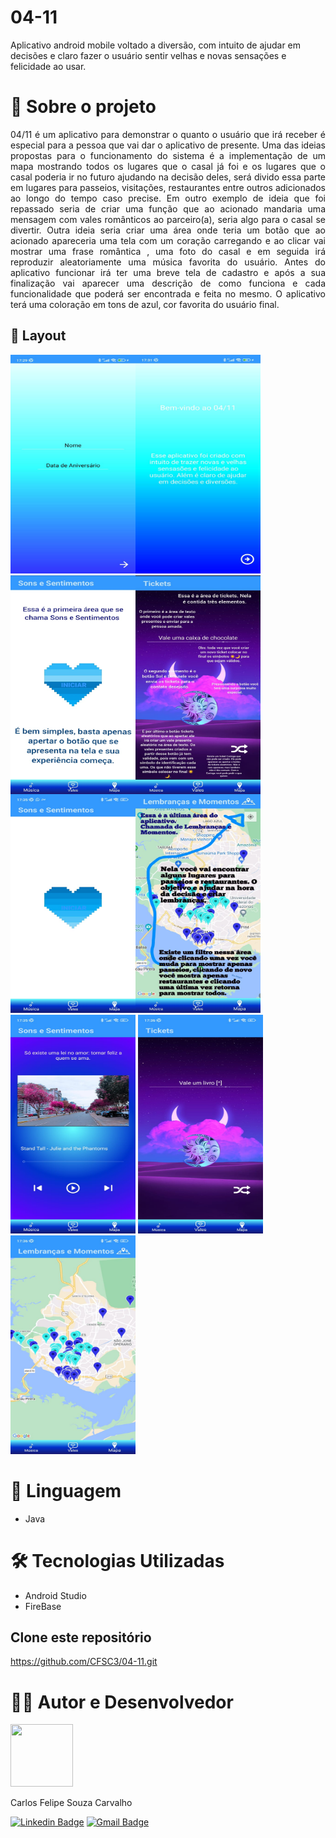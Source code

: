 # 04-11
 Aplicativo android mobile voltado a diversão, com intuito de ajudar em decisões e claro fazer o usuário sentir velhas e novas sensações e felicidade ao usar.

# :book: Sobre o projeto

<p align="justify">
04/11 é um aplicativo para demonstrar o quanto o usuário que irá receber é especial para a pessoa que vai dar o aplicativo de presente. Uma das ideias propostas para o funcionamento do sistema é a implementação de um mapa mostrando todos os lugares que o casal já foi e os lugares que o casal poderia ir no futuro ajudando na decisão deles, será divido essa parte em lugares para passeios, visitações, restaurantes entre outros adicionados ao longo do tempo caso precise. Em outro exemplo de ideia que foi repassado seria de criar uma função que ao acionado mandaria uma mensagem com vales românticos ao parceiro(a), seria algo para o casal se divertir. Outra ideia seria criar uma área onde teria um botão que ao acionado apareceria uma tela com um coração carregando e ao clicar vai mostrar uma frase romântica , uma foto do casal e em seguida irá reproduzir aleatoriamente uma música favorita do usuário. Antes do aplicativo funcionar irá ter uma breve tela de cadastro e após a sua finalização vai aparecer uma descrição de como funciona e cada funcionalidade que poderá ser encontrada e feita no mesmo. O aplicativo terá uma coloração em tons de azul, cor favorita do usuário final.

</p>

## :iphone: Layout 

<p float="left">
<img src="https://github.com/CFSC3/04-11/blob/main/imagens/inicial.jpg" width="200" height="350" style="float:left"/> 
  
<img src="https://github.com/CFSC3/04-11/blob/main/imagens/apresentacao.jpg" width="200" height="350" height="350"/>

<img src="https://github.com/CFSC3/04-11/blob/main/imagens/musicaApresentacao.jpg" width="200" height="350" style="float:left"/>

<img src="https://github.com/CFSC3/04-11/blob/main/imagens/valeApresentacao.jpg" width="200" height="350" style="float:left"/> 
  
<img src="https://github.com/CFSC3/04-11/blob/main/imagens/mapaApresentacao.jpg" width="200" height="350"/>

<img src="https://github.com/CFSC3/04-11/blob/main/imagens/musica.jpg" width="200" height="350" style="float:left"/> 
  
<img src="https://github.com/CFSC3/04-11/blob/main/imagens/music.jpg" width="200" height="350"/>

<img src="https://github.com/CFSC3/04-11/blob/main/imagens/tickets.jpg" width="200" height="350"/>

<img src="https://github.com/CFSC3/04-11/blob/main/imagens/mapa.jpg" width="200" height="350"/>
</p>

# :book: Linguagem

- Java

# 🛠 Tecnologias Utilizadas

- Android Studio
- FireBase

## Clone este repositório
https://github.com/CFSC3/04-11.git

# 👨‍💻 Autor e Desenvolvedor

<img src="https://github.com/CunegundesA/Star_of_Tomorrow/blob/master/assets/WhatsApp%20Image%202021-05-14%20at%206.38.47%20PM.jpeg" width="100" height="100" border-radius="50"/>

Carlos Felipe Souza Carvalho

[![Linkedin Badge](https://img.shields.io/badge/-Carlos%20Felipe%20Souza%20Carvalho-blue?style=flat-square&logo=Linkedin&logoColor=white&link=https://www.linkedin.com/in/carlos-felipe-72836b203/)](https://www.linkedin.com/in/carlos-felipe-72836b203/)
[![Gmail Badge](https://img.shields.io/badge/-Carlosfelipesouzacarvalho@gmail.com-d93025?style=flat-square&logo=Gmail&logoColor=white&link=mailto:Carlosfelipesouzacarvalho@gmail.com)](mailto:Carlosfelipesouzacarvalho@gmail.com)
